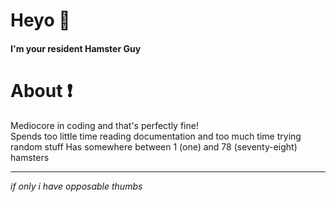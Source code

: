 # Heyo 🐹

#### I'm your resident Hamster Guy

# About ❗

Mediocore in coding and that's perfectly fine!  
Spends too little time reading documentation and too much time trying random stuff
Has somewhere between 1 (one) and 78 (seventy-eight) hamsters

---

*if only i have opposable thumbs*
